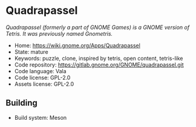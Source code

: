 # Quadrapassel

_Quadrapassel (formerly a part of GNOME Games) is a GNOME version of Tetris. It was previously named Gnometris._

- Home: https://wiki.gnome.org/Apps/Quadrapassel
- State: mature
- Keywords: puzzle, clone, inspired by tetris, open content, tetris-like
- Code repository: https://gitlab.gnome.org/GNOME/quadrapassel.git
- Code language: Vala
- Code license: GPL-2.0
- Assets license: GPL-2.0

## Building

- Build system: Meson
